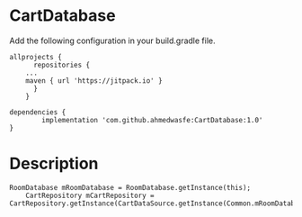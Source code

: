 # CartDatabase
 Add the following configuration in your build.gradle file.
 
	allprojects {
	      repositories {
		...
		maven { url 'https://jitpack.io' }
	      }
	    }
    
    dependencies {
	        implementation 'com.github.ahmedwasfe:CartDatabase:1.0'
	}


# Description

	RoomDatabase mRoomDatabase = RoomDatabase.getInstance(this);
        CartRepository mCartRepository = CartRepository.getInstance(CartDataSource.getInstance(Common.mRoomDatabase.cartDAO()));
        
